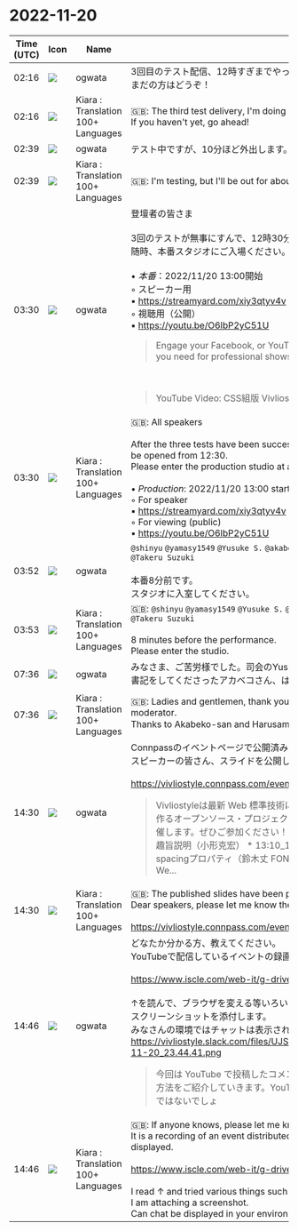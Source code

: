 # 2022-11-20

|Time (UTC)|Icon|Name|Message|
|---|---|---|---|
|02:16|![](https://avatars.slack-edge.com/2019-11-22/845042642576_070441337abaca9fb7b3_72.png)|ogwata|3回目のテスト配信、12時すぎまでやっています。<br>まだの方はどうぞ！|
|02:16|![](https://avatars.slack-edge.com/2021-08-02/2324149410423_2aa7423c4133ecb9f168_72.png)|Kiara : Translation 100+ Languages|🇬🇧: The third test delivery, I'm doing it until past 12 o'clock.<br>If you haven't yet, go ahead!|
|02:39|![](https://avatars.slack-edge.com/2019-11-22/845042642576_070441337abaca9fb7b3_72.png)|ogwata|テスト中ですが、10分ほど外出します。遅くとも11:50までには戻る予定。|
|02:39|![](https://avatars.slack-edge.com/2021-08-02/2324149410423_2aa7423c4133ecb9f168_72.png)|Kiara : Translation 100+ Languages|🇬🇧: I'm testing, but I'll be out for about 10 minutes. I plan to be back by 11:50 at the latest.|
|03:30|![](https://avatars.slack-edge.com/2019-11-22/845042642576_070441337abaca9fb7b3_72.png)|ogwata|登壇者の皆さま<br><br>3回のテストが無事にすんで、12時30分から本番の配信環境をあけます。<br>随時、本番スタジオにご入場ください。<br><br>• *本番*：2022/11/20 13:00開始<br>    ◦ スピーカー用<br>        ▪︎ <https://streamyard.com/xiy3qtyv4v><br>    ◦ 視聴用（公開）<br>        ▪︎ <https://youtu.be/O6lbP2yC51U><br><blockquote>Engage your Facebook, or YouTube, Live audience with interviews and shows; all the tools you need for professional shows right in your browser.</blockquote><br><blockquote>YouTube Video: CSS組版 Vivliostyle ユーザーと開発者の集い 2022秋</blockquote>|
|03:30|![](https://avatars.slack-edge.com/2021-08-02/2324149410423_2aa7423c4133ecb9f168_72.png)|Kiara : Translation 100+ Languages|🇬🇧: All speakers<br><br>After the three tests have been successfully completed, the actual distribution environment will be opened from 12:30.<br>Please enter the production studio at any time.<br><br>• *Production*: 2022/11/20 13:00 start<br>    ◦ For speaker<br>        ▪︎ <https://streamyard.com/xiy3qtyv4v><br>    ◦ For viewing (public)<br>        ▪︎ <https://youtu.be/O6lbP2yC51U>|
|03:52|![](https://avatars.slack-edge.com/2019-11-22/845042642576_070441337abaca9fb7b3_72.png)|ogwata|`@shinyu` `@yamasy1549` `@Yusuke S.` `@akabeko` `@spring-raining` `@lwohtsu` `@takanakahiko` `@nosuke23` `@Takeru Suzuki`<br><br>本番8分前です。<br>スタジオに入室してください。|
|03:53|![](https://avatars.slack-edge.com/2021-08-02/2324149410423_2aa7423c4133ecb9f168_72.png)|Kiara : Translation 100+ Languages|🇬🇧: `@shinyu` `@yamasy1549` `@Yusuke S.` `@akabeko` `@spring-raining` `@lwohtsu` `@takanakahiko` `@nosuke23` `@Takeru Suzuki`<br><br>8 minutes before the performance.<br>Please enter the studio.|
|07:36|![](https://avatars.slack-edge.com/2019-11-22/845042642576_070441337abaca9fb7b3_72.png)|ogwata|みなさま、ご苦労様でした。司会のYusukeさん、ありがとうございました。<br>書記をしてくださったアカベコさん、はるさめさん、感謝です❗|
|07:36|![](https://avatars.slack-edge.com/2021-08-02/2324149410423_2aa7423c4133ecb9f168_72.png)|Kiara : Translation 100+ Languages|🇬🇧: Ladies and gentlemen, thank you for your hard work. Thank you very much, Mr. Yusoke, the moderator.<br>Thanks to Akabeko-san and Harusame-san for the secretaries ❗|
|14:30|![](https://avatars.slack-edge.com/2019-11-22/845042642576_070441337abaca9fb7b3_72.png)|ogwata|Connpassのイベントページで公開済みのスライド資料を掲載しました。<br>スピーカーの皆さん、スライドを公開したら掲載するのでURLを教えてください。<br><br><https://vivliostyle.connpass.com/event/264332/><br><blockquote>Vivliostyleは最新 Web 標準技術により、電子出版や Web 出版のための 新しい組版システムを作るオープンソース・プロジェクトです。その現在と未来がわかるユーザ／開発者イベントを開催します。ぜひご参加ください！ （司会： Uske_S） * 第1部 * 13:00_13:10（10分）本日の趣旨説明（小形克宏） * 13:10_13:40（30分）Vivliostyle.jsの先行実装から考えるCSS text-spacingプロパティ（鈴木丈 FONT WORKS） * 13:40_14:10（30分）Vivliostyle.jsにおけるWe...</blockquote>|
|14:30|![](https://avatars.slack-edge.com/2021-08-02/2324149410423_2aa7423c4133ecb9f168_72.png)|Kiara : Translation 100+ Languages|🇬🇧: The published slides have been posted on the Connpass event page.<br>Dear speakers, please let me know the URL as I will post the slides when they are published.<br><br><https://vivliostyle.connpass.com/event/264332/>|
|14:46|![](https://avatars.slack-edge.com/2019-11-22/845042642576_070441337abaca9fb7b3_72.png)|ogwata|どなたか分かる方、教えてください。<br>YouTubeで配信しているイベントの録画ですが、チャットが空欄になって表示できません。<br><br><https://www.iscle.com/web-it/g-drive/youtube/yt-comment.html><br><br>↑を読んで、ブラウザを変える等いろいろやってみたのですが変わりません。<br>スクリーンショットを添付します。<br>みなさんの環境ではチャットは表示されますか？<br>https://vivliostyle.slack.com/files/UJS3RCS86/F04BARDHE3H/____________________________2022-11-20_23.44.41.png<br><blockquote>今回は YouTube で投稿したコメントやチャットが表示されない、投稿できない時の原因と対処方法をご紹介していきます。YouTube のコメントやチャットに関してこのような状況でお困りではないでしょ</blockquote>|
|14:46|![](https://avatars.slack-edge.com/2021-08-02/2324149410423_2aa7423c4133ecb9f168_72.png)|Kiara : Translation 100+ Languages|🇬🇧: If anyone knows, please let me know.<br>It is a recording of an event distributed on YouTube, but the chat is blank and cannot be displayed.<br><br><https://www.iscle.com/web-it/g-drive/youtube/yt-comment.html><br><br>I read ↑ and tried various things such as changing the browser, but nothing changed.<br>I am attaching a screenshot.<br>Can chat be displayed in your environment?|
